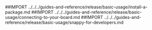 ##IMPORT ../../../guides-and-reference/release/basic-usage/install-a-package.md
##IMPORT ../../../guides-and-reference/release/basic-usage/connecting-to-your-board.md
##IMPORT ../../../guides-and-reference/release/basic-usage/snappy-for-developers.md
